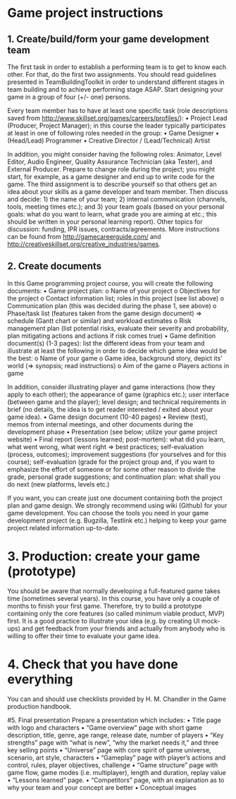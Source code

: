 # Game project instructions

## 1. Create/build/form your game development team
The first task in order to establish a performing team is to get to know each other. For that, do the first two assignments.
You should read guidelines presented in TeamBuildingToolkit in order to understand different stages in team building and to achieve performing stage ASAP.
Start designing your game in a group of four (+/- one) persons. 

Every team member has to have at least one specific task (role descriptions saved from http://www.skillset.org/games/careers/profiles/):
•	Project Lead (Producer, Project Manager); in this course the leader typically participates at least in one of following roles needed in the group:
•	Game Designer
•	(Head/Lead) Programmer
•	Creative Director / (Lead/Technical) Artist

In addition, you might consider having the following roles: Animator, Level Editor, Audio Engineer, Quality Assurance Technician (aka Tester), and External Producer. Prepare to change role during the project; you might start, for example, as a game designer and end up to write code for the game.
The third assignment is to describe yourself so that others get an idea about your skills as a game developer and team member. Then discuss and decide: 1) the name of your team; 2) internal communication (channels, tools, meeting times etc.); and 3) your team goals (based on your personal goals: what do you want to learn, what grade you are aiming at etc.; this should be written in your personal learning report). Other topics for discussion: funding, IPR issues, contracts/agreements.
More instructions can be found from http://gamecareerguide.com/ and http://creativeskillset.org/creative_industries/games.

## 2. Create documents
In this Game programming project course, you will create the following documents:
•	Game project plan:
  o	Name of your project
  o	Objectives for the project
  o	Contact information list; roles in this project (see list above)
  o	Communication plan (this was decided during the phase 1, see above)
  o	Phase/task list (features taken from the game design document) => schedule (Gantt chart or similar) and workload estimates
  o	Risk management plan (list potential risks, evaluate their severity and probability, plan mitigating actions and actions if risk comes true)
•	Game definition document(s) (1-3 pages): list the different ideas from your team and illustrate at least the following in order to decide which game idea would be the best:
  o	Name of your game
  o	Game idea, background story, depict its' world (=> synopsis; read instructions)
  o	Aim of the game
  o	Players actions in game

In addition, consider illustrating player and game interactions (how they apply to each other); the appearance of game (graphics etc.); user interface (between game and the player); level design; and technical requirements in brief (no details, the idea is to get reader interested / exited about your game idea).
•	Game design document (10-40 pages)
•	Review (test), memos from internal meetings, and other documents during the development phase
•	Presentation (see below; utilize your game project website)
•	Final report (lessons learned; post-mortem): what did you learn, what went wrong, what went right => best practices; self-evaluation (process, outcomes); improvement suggestions (for yourselves and for this course); self-evaluation (grade for the project group and, if you want to emphasize the effort of someone or for some other reason to divide the grade, personal grade suggestions; and continuation plan: what shall you do next (new platforms, levels etc.)

If you want, you can create just one document containing both the project plan and game design. We strongly recommend using wiki (Github) for your game development. You can choose the tools you need in your game development project (e.g. Bugzilla, Testlink etc.) helping  to keep your game project related information up-to-date.

# 3. Production: create your game (prototype)
You should be aware that normally developing a full-featured game takes time (sometimes several years). In this course, you have only a couple of months to finish your first game. Therefore, try to build a prototype containing only the core features (so called minimum viable product, MVP) first. It is a good practice to illustrate your idea (e.g. by creating UI mock-ups) and get feedback from your friends and actually from anybody who is willing to offer their time to evaluate your game idea.

# 4. Check that you have done everything
You can and should use checklists provided by H. M. Chandler in the Game production handbook.

#5. Final presentation
Prepare a presentation which includes:
• Title page with logo and characters
• “Game overview” page with short game description, title, genre, age range, release date, number of players
• “Key strengths” page with “what is new”, “why the market needs it,” and three key selling points
• “Universe” page with core spirit of game universe, scenario, art style, characters
• “Gameplay” page with player’s actions and control, rules, player objectives, challenge
• “Game structure” page with game flow, game modes (i.e. multiplayer), length and duration, replay value
• “Lessons learned” page. 
• “Competitors” page, with an explanation as to why your team and your concept are better
• Conceptual images

